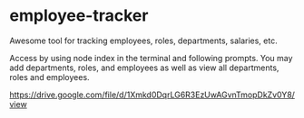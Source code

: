 # employee-tracker
Awesome tool for tracking employees, roles, departments, salaries, etc.

Access by using node index in the terminal and following prompts. You may add departments, roles, and employees as well as view all departments, roles and employees.

https://drive.google.com/file/d/1Xmkd0DqrLG6R3EzUwAGvnTmopDkZv0Y8/view
